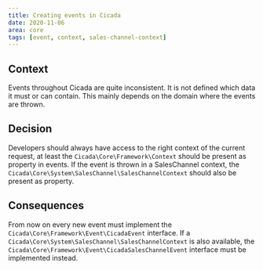 ```yaml
---
title: Creating events in Cicada
date: 2020-11-06
area: core
tags: [event, context, sales-channel-context]
--- 
```


## Context

Events throughout Cicada are quite inconsistent.
It is not defined which data it must or can contain.
This mainly depends on the domain where the events are thrown.

## Decision

Developers should always have access to the right context of the current request,
at least the `Cicada\Core\Framework\Context` should be present as property in events.
If the event is thrown in a SalesChannel context,
the `Cicada\Core\System\SalesChannel\SalesChannelContext` should also be present as property.

## Consequences

From now on every new event must implement the `Cicada\Core\Framework\Event\CicadaEvent` interface.
If a `Cicada\Core\System\SalesChannel\SalesChannelContext` is also available,
the `Cicada\Core\Framework\Event\CicadaSalesChannelEvent` interface must be implemented instead.
